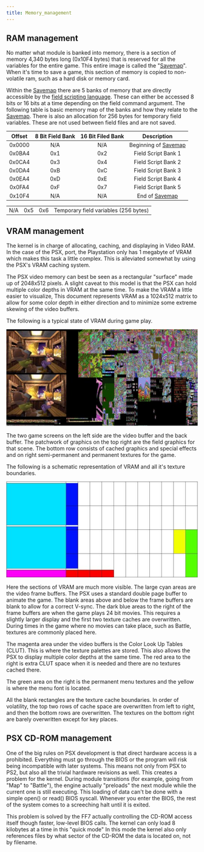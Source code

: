 ```yaml
---
title: Memory_management
---
```


## RAM management

No matter what module is banked into memory, there is a section of memory 4,340 bytes long (0x10F4 bytes) that is reserved for all the variables for the entire game. This entire image is called the "[Savemap](../Savemap.md)". When it's time to save a game, this section of memory is copied to non-volatile ram, such as a hard disk or memory card.

Within the [Savemap](../Savemap.md) there are 5 banks of memory that are directly accessible by the [field scripting language](../Field_script.md). These can either be accessed 8 bits or 16 bits at a time depending on the field command argument. The following table is basic memory map of the banks and how they relate to the [Savemap](../Savemap.md). There is also an allocation for 256 bytes for temporary field variables. These are not used between field files and are not saved.

| Offset | 8 Bit Field Bank | 16 Bit Filed Bank |                  Description                   |
|:------:|:----------------:|:-----------------:|:----------------------------------------------:|
| 0x0000 |       N/A        |        N/A        | Beginning of [Savemap](../Savemap.md) |
| 0x0BA4 |       0x1        |        0x2        |              Field Script Bank 1               |
| 0x0CA4 |       0x3        |        0x4        |              Field Script Bank 2               |
| 0x0DA4 |       0xB        |        0xC        |              Field Script Bank 3               |
| 0x0EA4 |       0xD        |        0xE        |              Field Script Bank 4               |
| 0x0FA4 |       0xF        |        0x7        |              Field Script Bank 5               |
| 0x10F4 |       N/A        |        N/A        |    End of [Savemap](../Savemap.md)    |

|     |     |     |                                       |
|-----|:---:|:---:|---------------------------------------|
| N/A | 0x5 | 0x6 | Temporary field variables (256 bytes) |

## VRAM management

The kernel is in charge of allocating, caching, and displaying in Video RAM. In the case of the PSX, port, the Playstation only has 1 megabyte of VRAM which makes this task a little complex. This is alleviated somewhat by using the PSX's VRAM caching system.

The PSX video memory can best be seen as a rectangular "surface" made up of 2048x512 pixels. A slight caveat to this model is that the PSX can hold multiple color depths in VRAM at the same time. To make the VRAM a little easier to visualize, This document represents VRAM as a 1024x512 matrix to allow for some color depth in either direction and to minimize some extreme skewing of the video buffers.

  
The following is a typical state of VRAM during game play.

![](../../assets/Gears_img_3.jpg)

The two game screens on the left side are the video buffer and the back buffer. The patchwork of graphics on the top right are the field graphics for that scene. The bottom row consists of cached graphics and special effects and on right semi-permanent and permanent textures for the game.

  
The following is a schematic representation of VRAM and all it's texture boundaries.

![](../../assets/Gears_img_4.jpg)

Here the sections of VRAM are much more visible. The large cyan areas are the video frame buffers. The PSX uses a standard double page buffer to animate the game. The blank areas above and below the frame buffers are blank to allow for a correct V-sync. The dark blue areas to the right of the frame buffers are when the game plays 24 bit movies. This requires a slightly larger display and the first two texture caches are overwritten. During times in the game where no movies can take place, such as Battle, textures are commonly placed here.

The magenta area under the video buffers is the Color Look Up Tables (CLUT). This is where the texture palettes are stored. This also allows the PSX to display multiple color depths at the same time. The red area to the right is extra CLUT space when it is needed and there are no textures cached there.

The green area on the right is the permanent menu textures and the yellow is where the menu font is located.

All the blank rectangles are the texture cache boundaries. In order of volatility, the top two rows of cache space are overwritten from left to right, and then the bottom rows are overwritten. The textures on the bottom right are barely overwritten except for key places.

  

## PSX CD-ROM management

One of the big rules on PSX development is that direct hardware access is a prohibited. Everything must go through the BIOS or the program will risk being incompatible with later systems. This means not only from PSX to PS2, but also all the trivial hardware revisions as well. This creates a problem for the kernel. During module transitions (for example, going from "Map" to "Battle"), the engine actually "preloads" the next module while the current one is still executing. This loading of data can't be done with a simple open() or read() BIOS syscall. Whenever you enter the BIOS, the rest of the system comes to a screeching halt until it is exited.

This problem is solved by the FF7 actually controlling the CD-ROM access itself though faster, low-level BIOS calls. The kernel can only load 8 kilobytes at a time in this "quick mode" In this mode the kernel also only references files by what sector of the CD-ROM the data is located on, not by filename.
